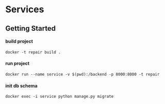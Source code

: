 # Services

## Getting Started

#### build project

```
docker -t repair build .
```

#### run project

```
docker run --name service -v $(pwd):/backend -p 8000:8000 -t repair
```

#### init db schema
```
docker exec -i service python manage.py migrate 
```
